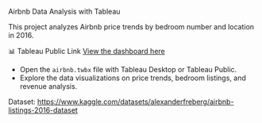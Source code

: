 Airbnb Data Analysis with Tableau

This project analyzes Airbnb price trends by bedroom number and location in 2016.  

📊 Tableau Public Link
[View the dashboard here](https://public.tableau.com/views/airbnb_17390468274790/Tableaudebord1?:language=fr-FR&publish=yes&:sid=&:redirect=auth&:display_count=n&:origin=viz_share_link)


- Open the `airbnb.twbx` file with Tableau Desktop or Tableau Public.
- Explore the data visualizations on price trends, bedroom listings, and revenue analysis.

Dataset:
https://www.kaggle.com/datasets/alexanderfreberg/airbnb-listings-2016-dataset
